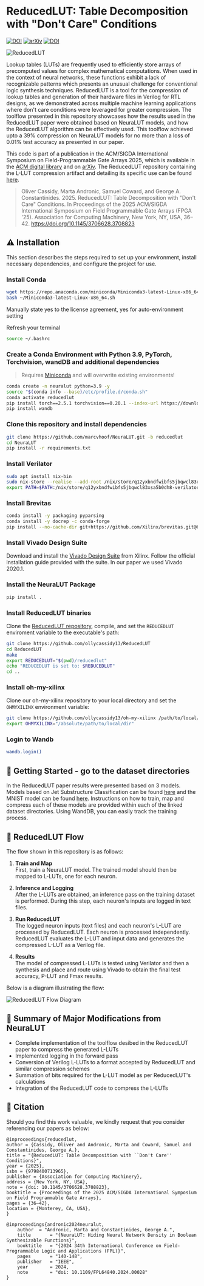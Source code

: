 # ReducedLUT: Table Decomposition with "Don't Care" Conditions 
[![DOI](https://img.shields.io/badge/DOI-10.1145/3706628.3708823-orange)](https://doi.org/10.1145/3706628.3708823) [![arXiv](https://img.shields.io/badge/arXiv-2412.18579-b31b1b.svg?style=flat)](https://arxiv.org/abs/2412.18579) <a href="https://doi.org/10.5281/zenodo.14499541"><img src="https://zenodo.org/badge/874439825.svg" alt="DOI"></a> 

![ReducedLUT](img/logo.png)

Lookup tables (LUTs) are frequently used to efficiently store arrays of precomputed values for complex mathematical computations. When used in the context of neural networks, these functions exhibit a lack of recognizable patterns which presents an unusual challenge for conventional logic synthesis techniques. ReducedLUT is a tool for the compression of lookup tables and generation of their hardware files in Verilog for RTL designs, as we demonstrated across multiple machine learning applications where don't care conditions were leveraged for greater compression. The toolflow presented in this repository showcases how the results used in the ReducedLUT paper were obtained based on NeuraLUT models, and how the ReducedLUT algorithm can be effectively used. This toolflow achieved upto a 39% compression on NeuraLUT models for no more than a loss of 0.01% test accuracy as presented in our paper.

This code is part of a publication in the ACM/SIGDA International Symposium on Field-Programmable Gate Arrays 2025, which is available in the [ACM digital library](https://dl.acm.org/doi/10.1145/3706628.3708823) and on [arXiv](https://arxiv.org/abs/2412.18579). The ReducedLUT repository containing the L-LUT compression artifact and detailing its specific use can be found [here](https://github.com/ollycassidy13/ReducedLUT).
> Oliver Cassidy, Marta Andronic, Samuel Coward, and George A. Constantinides. 2025. ReducedLUT: Table Decomposition with "Don't Care" Conditions. In Proceedings of the 2025 ACM/SIGDA International Symposium on Field Programmable Gate Arrays (FPGA '25). Association for Computing Machinery, New York, NY, USA, 36–42. https://doi.org/10.1145/3706628.3708823

## ⚠️ Installation

This section describes the steps required to set up your environment, install necessary dependencies, and configure the project for use.

### Install Conda
```bash
wget https://repo.anaconda.com/miniconda/Miniconda3-latest-Linux-x86_64.sh
bash ~/Miniconda3-latest-Linux-x86_64.sh
```
Manually state yes to the license agreement, yes for auto-environment setting 

Refresh your terminal
```bash
source ~/.bashrc
```

### Create a Conda Environment with Python 3.9, PyTorch, Torchvision, wandDB and additional dependencies

> Requires [Miniconda](https://docs.conda.io/en/latest/miniconda.html) and will overwrite existing environments!

```bash
conda create -n neuralut python=3.9 -y
source "$(conda info --base)/etc/profile.d/conda.sh"
conda activate reducedlut
pip install torch==2.5.1 torchvision==0.20.1 --index-url https://download.pytorch.org/whl/cu118
pip install wandb
```

### Clone this repository and install dependencies
```bash
git clone https://github.com/marcvhoof/NeuraLUT.git -b reducedlut
cd NeuraLUT
pip install -r requirements.txt
```

### Install Verilator

```bash
sudo apt install nix-bin
sudo nix-store --realise --add-root /nix/store/q12yxbndfwibfs5jbqwcl83xsa5b0dh8-verilator-4.110
export PATH=$PATH:/nix/store/q12yxbndfwibfs5jbqwcl83xsa5b0dh8-verilator-4.110/bin
```
### Install Brevitas

```bash
conda install -y packaging pyparsing
conda install -y docrep -c conda-forge
pip install --no-cache-dir git+https://github.com/Xilinx/brevitas.git@67be9b58c1c63d3923cac430ade2552d0db67ba5
```

### Install Vivado Design Suite

Download and install the [Vivado Design Suite](https://www.xilinx.com/products/design-tools/vivado.html) from Xilinx. Follow the official installation guide provided with the suite. In our paper we used Vivado 2020.1.

### Install the NeuraLUT Package

```bash
pip install .
```

### Install ReducedLUT binaries

Clone the [ReducedLUT repository](https://github.com/ollycassidy13/ReducedLUT), compile, and set the `REDUCEDLUT` enviroment variable to the executable's path:

```bash
git clone https://github.com/ollycassidy13/ReducedLUT
cd ReducedLUT
make
export REDUCEDLUT="$(pwd)/reducedlut"  
echo "REDUCEDLUT is set to: $REDUCEDLUT"
cd ..
```

### Install oh-my-xilinx

Clone our oh-my-xilinx repository to your local directory and set the `OHMYXILINX` environment variable:

```bash
git clone https://github.com/ollycassidy13/oh-my-xilinx /path/to/local/dir
export OHMYXILINX="/absolute/path/to/local/dir"
```

### Login to Wandb
```bash
wandb.login()
```
    
## 🌱 Getting Started - go to the dataset directories

In the ReducedLUT paper results were presented based on 3 models. Models based on Jet Substructure Classification can be found [here](datasets/jet_substructure/) and the MNIST model can be found [here](datasets/mnist/). Instructions on how to train, map and compress each of these models are provided within each of the linked dataset directories. Using WandDB, you can easily track the training process. 

## 🔢 ReducedLUT Flow

The flow shown in this repository is as follows:

1. **Train and Map**  
   First, train a NeuraLUT model. The trained model should then be mapped to L-LUTs, one for each neuron.

2. **Inference and Logging**  
   After the L-LUTs are obtained, an inference pass on the training dataset is performed. During this step, each neuron's inputs are logged in text files. 

3. **Run ReducedLUT**  
   The logged neuron inputs (text files) and each neuron's L-LUT are processed by ReducedLUT. Each neuron is processed independently. ReducedLUT evaluates the L-LUT and input data and generates the compressed L-LUT as a Verilog file.

4. **Results**  
    The model of compressed L-LUTs is tested using Verilator and then a synthesis and place and route using Vivado to obtain the final test accuracy, P-LUT and Fmax results.

Below is a diagram illustrating the flow:

![ReducedLUT Flow Diagram](img/flow.jpg)

## 🧪 Summary of Major Modifications from NeuraLUT
- Complete implementation of the toolflow desibed in the ReducedLUT paper to compress the generated L-LUTs
- Implemented logging in the forward pass
- Conversion of Verilog L-LUTs to a format accepted by ReducedLUT and similar compression schemes
- Summation of bits required for the L-LUT model as per ReducedLUT's calculations
- Integration of the ReducedLUT code to compress the L-LUTs

## 📖 Citation
Should you find this work valuable, we kindly request that you consider referencing our papers as below:
```
@inproceedings{reducedlut,
author = {Cassidy, Oliver and Andronic, Marta and Coward, Samuel and Constantinides, George A.},
title = "{ReducedLUT: Table Decomposition with ``Don't Care'' Conditions}",
year = {2025},
isbn = {9798400713965},
publisher = {Association for Computing Machinery},
address = {New York, NY, USA},
note = {doi: 10.1145/3706628.3708823},
booktitle = {Proceedings of the 2025 ACM/SIGDA International Symposium on Field Programmable Gate Arrays},
pages = {36–42},
location = {Monterey, CA, USA},
}
```
```
@inproceedings{andronic2024neuralut,
	author	= "Andronic, Marta and Constantinides, George A.",
	title		= "{NeuraLUT: Hiding Neural Network Density in Boolean Synthesizable Functions}",
	booktitle	= "{2024 34th International Conference on Field-Programmable Logic and Applications (FPL)}",
	pages		= "140-148",
	publisher	= "IEEE",
	year		= 2024,
	note		= "doi: 10.1109/FPL64840.2024.00028"
}
```
